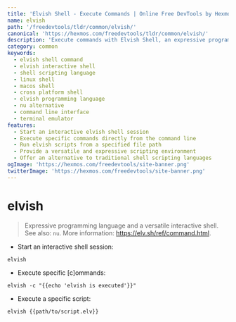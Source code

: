 ```yaml
---
title: 'Elvish Shell - Execute Commands | Online Free DevTools by Hexmos'
name: elvish
path: '/freedevtools/tldr/common/elvish/'
canonical: 'https://hexmos.com/freedevtools/tldr/common/elvish/'
description: 'Execute commands with Elvish Shell, an expressive programming language and interactive shell for increased productivity. Free online tool, no registration required.'
category: common
keywords:
  - elvish shell command
  - elvish interactive shell
  - shell scripting language
  - linux shell
  - macos shell
  - cross platform shell
  - elvish programming language
  - nu alternative
  - command line interface
  - terminal emulator
features:
  - Start an interactive elvish shell session
  - Execute specific commands directly from the command line
  - Run elvish scripts from a specified file path
  - Provide a versatile and expressive scripting environment
  - Offer an alternative to traditional shell scripting languages
ogImage: 'https://hexmos.com/freedevtools/site-banner.png'
twitterImage: 'https://hexmos.com/freedevtools/site-banner.png'
---
```


# elvish

> Expressive programming language and a versatile interactive shell.
> See also: `nu`.
> More information: <https://elv.sh/ref/command.html>.

- Start an interactive shell session:

`elvish`

- Execute specific [c]ommands:

`elvish -c "{{echo 'elvish is executed'}}"`

- Execute a specific script:

`elvish {{path/to/script.elv}}`
